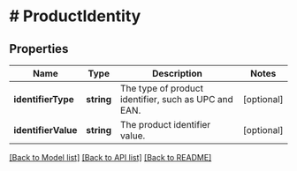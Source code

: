 # # ProductIdentity

## Properties

Name | Type | Description | Notes
------------ | ------------- | ------------- | -------------
**identifierType** | **string** | The type of product identifier, such as UPC and EAN. | [optional]
**identifierValue** | **string** | The product identifier value. | [optional]

[[Back to Model list]](../../README.md#models) [[Back to API list]](../../README.md#endpoints) [[Back to README]](../../README.md)
